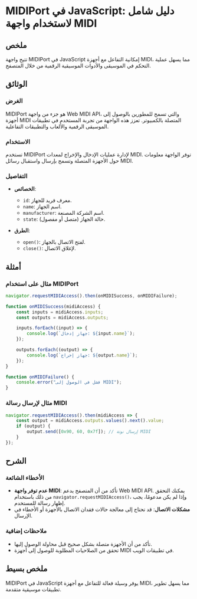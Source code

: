 <!--
Meta Description: # MIDIPort في JavaScript: دليل شامل لاستخدام واجهة MIDI ## ملخص تتيح واجهة MIDIPort في JavaScript إمكانية التفاعل مع أجهزة MIDI، مما يسهل عملية التحكم...
Meta Keywords: midi, midiport, javascript, midiaccess, output
-->

# MIDIPort في JavaScript: دليل شامل لاستخدام واجهة MIDI

## ملخص
تتيح واجهة MIDIPort في JavaScript إمكانية التفاعل مع أجهزة MIDI، مما يسهل عملية التحكم في الموسيقى والأدوات الموسيقية الرقمية من خلال المتصفح.

## الوثائق
### الغرض
MIDIPort هو جزء من واجهة Web MIDI API، والتي تسمح للمطورين بالوصول إلى أجهزة MIDI المتصلة بالكمبيوتر. تعزز هذه الواجهة من تجربة المستخدم في تطبيقات الموسيقى الرقمية والألعاب والتطبيقات التفاعلية.

### الاستخدام
تستخدم MIDIPort لإدارة عمليات الإدخال والإخراج لمعدات MIDI. توفر الواجهة معلومات حول الأجهزة المتصلة وتسمح بإرسال واستقبال رسائل MIDI.

### التفاصيل
- **الخصائص**:
  - `id`: معرف فريد للجهاز.
  - `name`: اسم الجهاز.
  - `manufacturer`: اسم الشركة المصنعة.
  - `state`: حالة الجهاز (متصل أو مفصول).

- **الطرق**:
  - `open()`: لفتح الاتصال بالجهاز.
  - `close()`: لإغلاق الاتصال.

## أمثلة
### مثال على استخدام MIDIPort
```javascript
navigator.requestMIDIAccess().then(onMIDISuccess, onMIDIFailure);

function onMIDISuccess(midiAccess) {
    const inputs = midiAccess.inputs;
    const outputs = midiAccess.outputs;

    inputs.forEach((input) => {
        console.log(`جهاز إدخال: ${input.name}`);
    });

    outputs.forEach((output) => {
        console.log(`جهاز إخراج: ${output.name}`);
    });
}

function onMIDIFailure() {
    console.error("فشل في الوصول إلى MIDI");
}
```

### مثال لإرسال رسالة MIDI
```javascript
navigator.requestMIDIAccess().then(midiAccess => {
    const output = midiAccess.outputs.values().next().value;
    if (output) {
        output.send([0x90, 60, 0x7f]); // إرسال نوتة MIDI
    }
});
```

## الشرح
### الأخطاء الشائعة
- **عدم توفر واجهة MIDI**: تأكد من أن المتصفح يدعم Web MIDI API. يمكنك التحقق من ذلك باستخدام `navigator.requestMIDIAccess()`، وإذا لم يكن مدعومًا، يجب إظهار رسالة للمستخدم.
- **مشكلات الاتصال**: قد تحتاج إلى معالجة حالات فقدان الاتصال بالأجهزة أو الأخطاء في الإرسال.

### ملاحظات إضافية
- تأكد من أن الأجهزة متصلة بشكل صحيح قبل محاولة الوصول إليها.
- تحقق من الصلاحيات المطلوبة للوصول إلى أجهزة MIDI في تطبيقات الويب.

## ملخص بسيط
MIDIPort في JavaScript يوفر وسيلة فعالة للتفاعل مع أجهزة MIDI، مما يسهل تطوير تطبيقات موسيقية متقدمة.